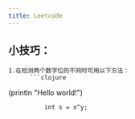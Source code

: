 ```yaml
---
title: Leetcode
---
```


## 小技巧：
    1.在检测两个数字位的不同时可用以下方法：
          ```clojure
  (println "Hello world!")
```
          int s = x^y;
